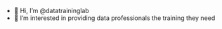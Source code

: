 - 👋 Hi, I’m @datatraininglab
- 👀 I’m interested in providing data professionals the training they need


<!---
datatraininglab/datatraininglab is a ✨ special ✨ repository because its `README.md` (this file) appears on your GitHub profile.
You can click the Preview link to take a look at your changes.
--->
